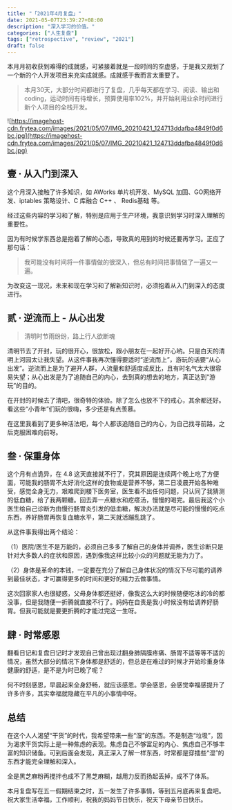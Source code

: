 ```yaml
---
title: "「2021年4月复盘」"
date: 2021-05-07T23:39:27+08:00
description: "深入学习的价值。"
categories: ["人生复盘"]
tags: ["retrospective", "review", "2021"]
draft: false
---
```


本月月初收获到难得的成就感，可紧接着就是一段时间的空虚感，于是我又规划了一个新的个人开发项目来充实成就感。成就感于我而言太重要了。

> 本月30天，大部分时间都进行了复盘，几乎每天都在学习、阅读、输出和coding，运动时间有待增长，预算使用率102%，并开始利用业余时间进行新个人项目的全栈开发。
> 

![https://imagehost-cdn.frytea.com/images/2021/05/07/IMG_20210421_124713ddafba4849f0d6bc.jpg](https://imagehost-cdn.frytea.com/images/2021/05/07/IMG_20210421_124713ddafba4849f0d6bc.jpg)

## 壹 · 从入门到深入

这个月深入接触了许多知识，如 AWorks 单片机开发、MySQL 加固、GO网络开发、iptables 策略设计、C 库融合 C++ 、 Redis基础 等。

经过这些内容的学习和了解，特别是应用于生产环境，我意识到学习时深入理解的重要性。

因为有时候学东西总是抱着了解的心态，导致真的用到的时候还要再学习。正应了那句话：

> 我可能没有时间将一件事情做的很深入，但总有时间把事情做了一遍又一遍。
> 

为改变这一现况，未来和现在学习和了解新知识时，必须抱着从入门到深入的态度进行。

## 贰 · 逆流而上 - 从心出发

> 清明时节雨纷纷，路上行人欲断魂
> 

清明节去了开封，玩的很开心，很放松，跟小朋友在一起好开心哟。只是白天的清明上河园太让我失望。从这件事我再次懂得要适时“逆流而上”，游玩的话要“从心出发”。逆流而上是为了避开人群，人流量和舒适度成反比，且有时名气太大很容易失望；从心出发是为了追随自己的内心，去到真的想去的地方，真正达到“游玩”的目的。

在开封的时候去了清吧，很奇特的体验。除了怎么也放不下的戒心，其余都还好。看这些“小青年”们玩的很嗨，多少还是有点羡慕。

在这里我看到了更多种活法吧，每个人都该追随自己的内心，为自己找寻前路，之后克服困难向前呀。

## 叁 · 保重身体

这个月有点诡异，在 4.8 这天直接就不行了，究其原因是连续两个晚上吃了方便面，可能我的肠胃不太好消化这样的食物或是营养不够，第二日凌晨开始各种难受，感觉全身无力，艰难爬到楼下医务室，医生看不出任何问题，只认同了我猜测的低血糖，给了我两颗糖。回去弄一点糖水和疙瘩汤，慢慢的喝完。最后我这个小医生给自己诊断为由慢行肠胃炎引发的低血糖，解决办法就是尽可能的慢慢的吃点东西，养好肠胃再恢复血糖水平，第二天就活蹦乱跳了。

从这件事我得出两个结论：

（1）医院/医生不是万能的，必须自己多多了解自己的身体并调养，医生诊断只是针对大多数人的症状和原因，遇到像我这样比较小众的问题就无能为力了。

（2）身体是革命的本钱，一定要在充分了解自己身体状况的情况下尽可能的调养到最佳状态，才可赢得更多的时间和更好的精力去做事情。

这次回家家人也很疑惑，父母身体都还挺好，像我这么大的时候随便吃冰的冷的都没事，但是我随便一折腾就直接不行了。妈妈在自责是我小时候没有给调养好肠胃。但我可能就是要更折腾的才能过完这一生呀。

## 肆 · 时常感恩

翻看日记和复盘日记时才发现自己曾出现过翻身肺隔膜疼痛、肠胃不适等等不适的情况，虽然大部分的情况下身体都是舒适的，但总是在难过的时候才开始珍重身体健康的舒适，是不是为时已晚了呢？

何不时刻感恩，早晨起来全身舒畅，就应该感恩。学会感恩，会感觉幸福感提升了许多许多，其实幸福就隐藏在平凡的小事情中呀。

## 总结

在这个人人渴望“干货”的时代，我希望带来一些“湿”的东西。不是制造“垃圾”，因为渴求干货实际上是一种焦虑的表现。焦虑自己不够富足的内心、焦虑自己不够丰富的知识储备。可到后面会发现，真正深入了解一样东西，时常都是穿插些“湿”的东西才能完全理解和深入。

全是黑芝麻粉再搅拌也成不了黑芝麻糊，越用力反而扬起丢掉，成不了体系。

本月复盘写在五一假期结束之时，五一发生了许多事情，等到五月底再来复盘吧。祝大家生活幸福，工作顺利，祝我的妈妈节日快乐，祝天下母亲节日快乐。